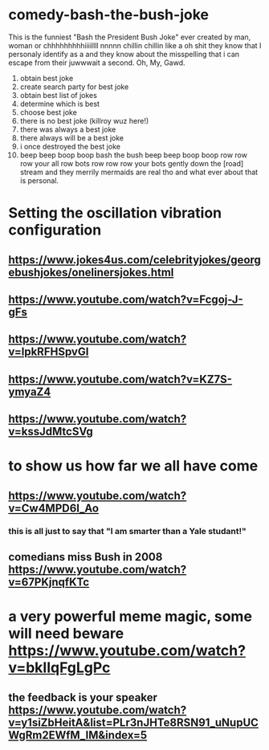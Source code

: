 # comedy-bash-the-bush-joke
This is the funniest "Bash the President Bush Joke" ever created by man, woman or chhhhhhhhhiiiillll nnnnn chillin  chillin like a oh shit they know that I personaly identify as a and they know about the misspelling that i can escape from their juwwwait a second. Oh, My, Gawd.

1. obtain best joke
2. create search party for best joke
3. obtain best list of jokes
4. determine which is best
5. choose best joke
6. there is no best joke (killroy wuz here!)
7. there was always a best joke
8. there always will be a best joke
9. i once destroyed the best joke
0. beep beep boop boop bash the bush beep beep boop boop row row row your all row bots row row row your bots gently down the [road] stream and they merrily mermaids are real tho and what ever about that is personal.

# Setting the oscillation vibration configuration
## https://www.jokes4us.com/celebrityjokes/georgebushjokes/onelinersjokes.html
## https://www.youtube.com/watch?v=Fcgoj-J-gFs
## https://www.youtube.com/watch?v=lpkRFHSpvGI
## https://www.youtube.com/watch?v=KZ7S-ymyaZ4
## https://www.youtube.com/watch?v=kssJdMtcSVg
# to show us how far we all have come
## https://www.youtube.com/watch?v=Cw4MPD6I_Ao
### this is all just to say that "I am smarter than a Yale studant!"
## comedians miss Bush in 2008 https://www.youtube.com/watch?v=67PKjnqfKTc
# a very powerful meme magic, some will need beware https://www.youtube.com/watch?v=bkIlqFgLgPc
## the feedback is your speaker https://www.youtube.com/watch?v=y1siZbHeitA&list=PLr3nJHTe8RSN91_uNupUCWgRm2EWfM_lM&index=5
